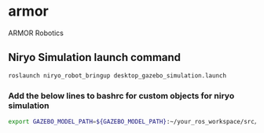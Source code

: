 # armor
ARMOR Robotics


## Niryo Simulation launch command
```bash
roslaunch niryo_robot_bringup desktop_gazebo_simulation.launch
```

### Add the below lines to bashrc for custom objects for niryo simulation
```bash
export GAZEBO_MODEL_PATH=${GAZEBO_MODEL_PATH}:~/your_ros_workspace/src/your_package/models
```
